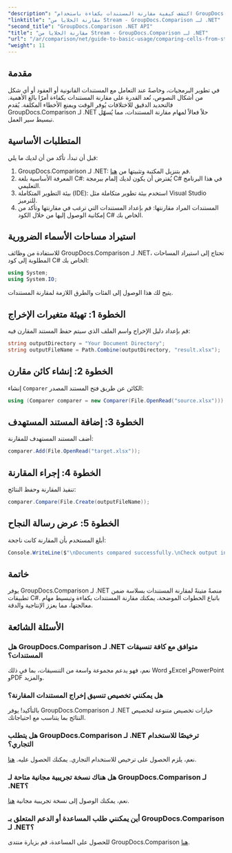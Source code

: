 ```yaml
---
"description": "اكتشف كيفية مقارنة المستندات بكفاءة باستخدام GroupDocs.Comparison لـ .NET. يرشدك هذا الدليل الشامل خطوة بخطوة خلال عملية استيراد مساحات الأسماء، وتهيئة متغيرات المقارنة، وإجراء مقارنات المستندات."
"linktitle": "مقارنة الخلايا من Stream - GroupDocs.Comparison لـ .NET"
"second_title": "GroupDocs.Comparison .NET API"
"title": "مقارنة الخلايا من Stream - GroupDocs.Comparison لـ .NET"
"url": "/ar/comparison/net/guide-to-basic-usage/comparing-cells-from-stream/"
"weight": 11
---
```


## مقدمة

في تطوير البرمجيات، وخاصةً عند التعامل مع المستندات القانونية أو العقود أو أي شكل من أشكال النصوص، تُعد القدرة على مقارنة المستندات بكفاءة أمرًا بالغ الأهمية. فالتحديد الدقيق للاختلافات يُوفر الوقت ويمنع الأخطاء المكلفة. يُقدم GroupDocs.Comparison لـ .NET حلاً فعالاً لمهام مقارنة المستندات، مما يُسهّل تبسيط سير العمل.

## المتطلبات الأساسية

قبل أن تبدأ، تأكد من أن لديك ما يلي:

1. GroupDocs.Comparison لـ .NET: قم بتنزيل المكتبة وتثبيتها من [هنا](https://releases.groupdocs.com/comparison/net/).
2. المعرفة الأساسية بلغة C#: يُفترض أن يكون لديك إلمام ببرمجة C# في هذا البرنامج التعليمي.
3. بيئة التطوير المتكاملة (IDE): استخدم بيئة تطوير متكاملة مثل Visual Studio للترميز.
4. المستندات المراد مقارنتها: قم بإعداد المستندات التي ترغب في مقارنتها وتأكد من إمكانية الوصول إليها من خلال الكود C# الخاص بك.

## استيراد مساحات الأسماء الضرورية

للاستفادة من وظائف GroupDocs.Comparison لـ .NET، تحتاج إلى استيراد المساحات المطلوبة إلى كود C# الخاص بك:

```csharp
using System;
using System.IO;
```

يتيح لك هذا الوصول إلى الفئات والطرق اللازمة لمقارنة المستندات.

## الخطوة 1: تهيئة متغيرات الإخراج

قم بإعداد دليل الإخراج واسم الملف الذي سيتم حفظ المستند المقارن فيه:

```csharp
string outputDirectory = "Your Document Directory";
string outputFileName = Path.Combine(outputDirectory, "result.xlsx");
```

## الخطوة 2: إنشاء كائن مقارن

إنشاء `Comparer` الكائن عن طريق فتح المستند المصدر:

```csharp
using (Comparer comparer = new Comparer(File.OpenRead("source.xlsx")))
```

## الخطوة 3: إضافة المستند المستهدف

أضف المستند المستهدف للمقارنة:

```csharp
comparer.Add(File.OpenRead("target.xlsx"));
```

## الخطوة 4: إجراء المقارنة

تنفيذ المقارنة وحفظ النتائج:

```csharp
comparer.Compare(File.Create(outputFileName));
```

## الخطوة 5: عرض رسالة النجاح

أبلغ المستخدم بأن المقارنة كانت ناجحة:

```csharp
Console.WriteLine($"\nDocuments compared successfully.\nCheck output in {outputDirectory}.");
```

## خاتمة

يوفر GroupDocs.Comparison لـ .NET منصةً متينةً لمقارنة المستندات بسلاسة ضمن تطبيقات C#. باتباع الخطوات الموضحة، يمكنك مقارنة المستندات بكفاءة وتبسيط مهام معالجتها، مما يعزز الإنتاجية والدقة.

## الأسئلة الشائعة

### هل GroupDocs.Comparison لـ .NET متوافق مع كافة تنسيقات المستندات؟

نعم، فهو يدعم مجموعة واسعة من التنسيقات، بما في ذلك Word وExcel وPowerPoint وPDF والمزيد.

### هل يمكنني تخصيص تنسيق إخراج المستندات المقارنة؟

بالتأكيد! يوفر GroupDocs.Comparison لـ .NET خيارات تخصيص متنوعة لتخصيص النتائج بما يتناسب مع احتياجاتك.

### هل يتطلب GroupDocs.Comparison لـ .NET ترخيصًا للاستخدام التجاري؟

نعم، يلزم الحصول على ترخيص للاستخدام التجاري. يمكنك الحصول عليه. [هنا](https://purchase.groupdocs.com/buy).

### هل هناك نسخة تجريبية مجانية متاحة لـ GroupDocs.Comparison لـ .NET؟

نعم، يمكنك الوصول إلى نسخة تجريبية مجانية [هنا](https://releases.groupdocs.com/).

### أين يمكنني طلب المساعدة أو الدعم المتعلق بـ GroupDocs.Comparison لـ .NET؟

للحصول على المساعدة، قم بزيارة منتدى GroupDocs.Comparison [هنا](https://forum.groupdocs.com/c/comparison/12).